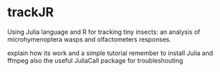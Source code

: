 # trackJR
Using Julia language and R for tracking tiny insects: an analysis of microhymenoptera wasps and olfactometers responses.

explain how its work and a simple tutorial
remember to install Julia and ffmpeg
also the useful JuliaCall package for troubleshouting
